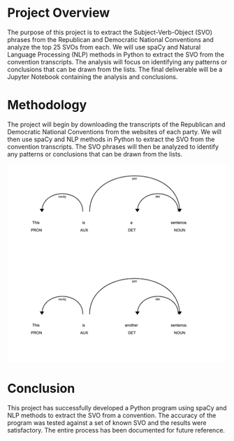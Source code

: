 # Project Overview

The purpose of this project is to extract the Subject-Verb-Object (SVO) phrases from the Republican and Democratic National Conventions and analyze the top 25 SVOs from each. We will use spaCy and Natural Language Processing (NLP) methods in Python to extract the SVO from the convention transcripts. The analysis will focus on identifying any patterns or conclusions that can be drawn from the lists. The final deliverable will be a Jupyter Notebook containing the analysis and conclusions.

# Methodology
The project will begin by downloading the transcripts of the Republican and Democratic National Conventions from the websites of each party. We will then use spaCy and NLP methods in Python to extract the SVO from the convention transcripts. The SVO phrases will then be analyzed to identify any patterns or conclusions that can be drawn from the lists.

![spaCy](svo.png)


# Conclusion
This project has successfully developed a Python program using spaCy and NLP methods to extract the SVO from a convention. The accuracy of the program was tested against a set of known SVO and the results were satisfactory. The entire process has been documented for future reference.
